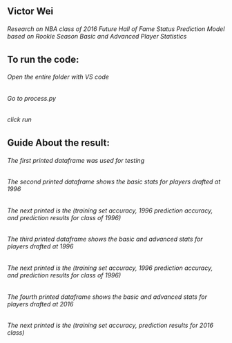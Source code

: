 ## Victor Wei
###### Research on NBA class of 2016 Future Hall of Fame Status Prediction Model based on Rookie Season Basic and Advanced Player Statistics

## To run the code:
###### Open the entire folder with VS code
###### Go to process.py
###### click run

## Guide About the result:
###### The first printed dataframe was used for testing
###### The second printed dataframe shows the basic stats for players drafted at 1996
###### The next printed is the (training set accuracy, 1996 prediction accuracy, and prediction results for class of 1996)
###### The third printed dataframe shows the basic and advanced stats for players drafted at 1996
###### The next printed is the (training set accuracy, 1996 prediction accuracy, and prediction results for class of 1996)
###### The fourth printed dataframe shows the basic and advanced stats for players drafted at 2016
###### The next printed is the (training set accuracy, prediction results for 2016 class)
